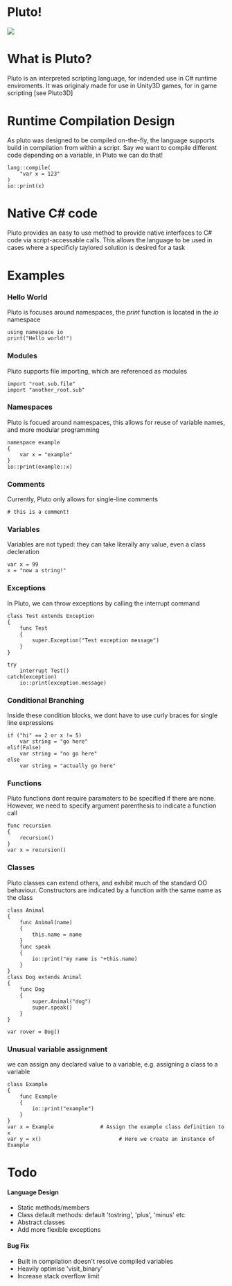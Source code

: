 # Pluto!


![](https://i.imgur.com/Dvm9Eyh.png)


# What is Pluto?

Pluto is an interpreted scripting language, for indended use in C# runtime enviroments. It was originaly made for use in Unity3D games, for in game scripting [see Pluto3D]

# Runtime Compilation Design
As pluto was designed to be compiled on-the-fly, the language supports build in compilation from within a script. Say we want to compile different code depending on a variable, in Pluto we can do that!

	lang::compile(
		"var x = 123"
	)
	io::print(x)
	
# Native C# code
Pluto provides an easy to use method to provide native interfaces to C# code via script-accessable calls. This allows the language to be used in cases where a specificly taylored solution is desired for a task

# Examples
### Hello World
Pluto is focuses around namespaces, the *print* function is located in the *io* namespace

	using namespace io
	print("Hello world!")

### Modules
Pluto supports file importing, which are referenced as modules

	import "root.sub.file"
	import "another_root.sub"

### Namespaces
Pluto is focued around namespaces, this allows for reuse of variable names, and more modular programming

	namespace example
	{
		var x = "example"
	}
	io::print(example::x)
### Comments
Currently, Pluto only allows for single-line comments

	# this is a comment!

### Variables
Variables are not typed: they can take literally any value, even a class decleration

	var x = 99
	x = "now a string!"

### Exceptions
In Pluto, we can throw exceptions by calling the interrupt command

	class Test extends Exception
	{
		func Test
		{
			super.Exception("Test exception message")
		}
	}
	
	try
		interrupt Test()
	catch(exception)
		io::print(exception.message)

### Conditional Branching
Inside these condition blocks, we dont have to use curly braces for single line expressions

	if ("hi" == 2 or x != 5)
		var string = "go here"
	elif(False)
		var string = "no go here"
	else
		var string = "actually go here"

### Functions
Pluto functions dont require paramaters to be specified if there are none. However, we need to specify argument parenthesis to indicate a function call

	func recursion
	{
		recursion()
	}
	var x = recursion()

### Classes
Pluto classes can extend others, and exhibit much of the standard OO behaviour. Constructors are indicated by a function with the same name as the class

	class Animal
	{
		func Animal(name)
		{
			this.name = name
		}
		func speak
		{
			io::print("my name is "+this.name)
		}
	}
	class Dog extends Animal
	{
		func Dog
		{
			super.Animal("dog")
			super.speak()
		}
	}
	
	var rover = Dog()

### Unusual variable assignment
we can assign any declared value to a variable, e.g. assigning a class to a variable

	class Example
	{
		func Example
		{
			io::print("example")
		}
	}
	var x = Example				  # Assign the example class definition to x
	var y = x()							# Here we create an instance of Example


# Todo

#### Language Design

- Static methods/members
- Class default methods: default 'tostring', 'plus', 'minus' etc
- Abstract classes
- Add more flexible exceptions
     
#### Bug Fix

- Built in compilation doesn't resolve compiled variables
- Heavily optimise 'visit_binary'
- Increase stack overflow limit
